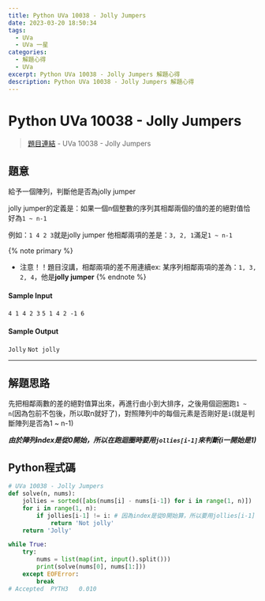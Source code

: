 ```yaml
---
title: Python UVa 10038 - Jolly Jumpers
date: 2023-03-20 18:50:34
tags:
  - UVa
  - UVa 一星
categories:
  - 解題心得
  - UVa
excerpt: Python UVa 10038 - Jolly Jumpers 解題心得
description: Python UVa 10038 - Jolly Jumpers 解題心得
---
```

# Python UVa 10038 - Jolly Jumpers

>[題目連結](https://onlinejudge.org/index.php?option=onlinejudge&Itemid=8&page=show_problem&problem=979) - UVa 10038 - Jolly Jumpers<br>



## 題意
給予一個陣列，判斷他是否為jolly jumper

jolly jumper的定義是：如果一個n個整數的序列其相鄰兩個的值的差的絕對值恰好為`1 ~ n-1`

例如：`1 4 2 3`就是jolly jumper
他相鄰兩項的差是：`3, 2, 1`滿足`1 ~ n-1`

{% note primary %}
 - 注意！！題目沒講，相鄰兩項的差不用連續ex: 某序列相鄰兩項的差為：`1, 3, 2, 4`，他是**jolly jumper**
{% endnote %}

#### Sample Input 
`4 1 4 2 3`
`5 1 4 2 -1 6`

#### Sample Output 
`Jolly`
`Not jolly`

---
## 解題思路
先把相鄰兩數的差的絕對值算出來，再進行由小到大排序，之後用個迴圈跑`1 ~ n`(因為包前不包後，所以取n就好了)，對照陣列中的每個元素是否剛好是`i`(就是判斷陣列是否為1 ~ n-1)

***由於陣列index是從0開始，所以在跑迴圈時要用`jollies[i-1]`來判斷(i一開始是1)***

## Python程式碼
```python
# UVa 10038 - Jolly Jumpers
def solve(n, nums):
    jollies = sorted([abs(nums[i] - nums[i-1]) for i in range(1, n)])
    for i in range(1, n):
        if jollies[i-1] != i: # 因為index是從0開始算，所以要用jollies[i-1]
            return 'Not jolly'
    return 'Jolly'

while True:
    try:
        nums = list(map(int, input().split()))
        print(solve(nums[0], nums[1:]))
    except EOFError:
        break
# Accepted	PYTH3	0.010
```